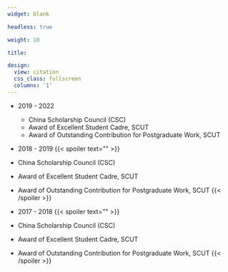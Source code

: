 ```yaml
---
widget: blank

headless: true

weight: 10

title: 

design:
  view: citation
  css_class: fullscreen
  columns: '1'
---
```


- 2019 - 2022
  - China Scholarship Council (CSC)
  - Award of Excellent Student Cadre, SCUT
  - Award of Outstanding Contribution for Postgraduate Work, SCUT


- 2018 - 2019
{{< spoiler text="" >}}
- China Scholarship Council (CSC)
- Award of Excellent Student Cadre, SCUT
- Award of Outstanding Contribution for Postgraduate Work, SCUT
{{< /spoiler >}}

- 2017 - 2018
{{< spoiler text="" >}}
- China Scholarship Council (CSC)
- Award of Excellent Student Cadre, SCUT
- Award of Outstanding Contribution for Postgraduate Work, SCUT
{{< /spoiler >}}

